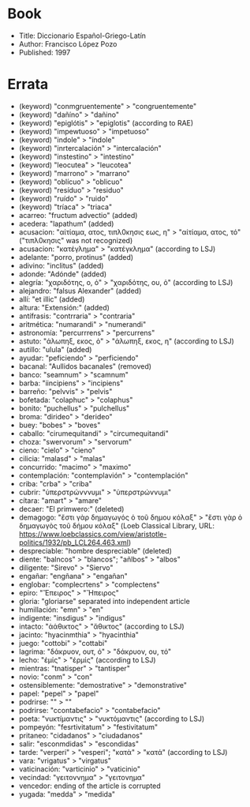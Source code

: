 # Book

- Title: Diccionario Español-Griego-Latín
- Author: Francisco López Pozo
- Published: 1997

# Errata

* (keyword) "conmgruentemente" > "congruentemente"
* (keyword) "dañíno" > "dañino"
* (keyword) "epiglótis" > "epiglotis" (according to RAE)
* (keyword) "impewtuoso" > "impetuoso"
* (keyword) "indole" > "índole"
* (keyword) "inrtercalación" > "intercalación"
* (keyword) "instestino" > "intestino"
* (keyword) "leocutea" > "leucotea"
* (keyword) "marrono" > "marrano"
* (keyword) "oblícuo" > "oblicuo"
* (keyword) "resíduo" > "residuo"
* (keyword) "ruído" > "ruido"
* (keyword) "tríaca" > "triaca"
* acarreo: "fructum advectio" (added)
* acedera: "lapathum" (added)
* acusacion: "αίτίαμα, ατος, τιπλ0κησις εως, η" > "αίτίαμα, ατος, τό" ("τιπλ0κησις" was not recognized)
* acusacion: "κατέγλημα" > "κατέγκλημα" (according to LSJ)
* adelante: "porro, protinus" (added)
* adivino: "inclitus" (added)
* adonde: "Adónde" (added)
* alegría: "χαριδότης, ο, ὁ" > "χαριδότης, ου, ὁ" (according to LSJ)
* alejandro: "falsus Alexander" (added)
* allí: "et illic" (added)
* altura: "Extensión:" (added)
* antífrasis: "contrraria" > "contraria"
* aritmética: "numarandi" > "numerandi"
* astronomía: "percurrrens" > "percurrens"
* astuto: "άλωπηξ, εκος, ὁ" > "άλωπηξ, εκος, η" (according to LSJ)
* autillo: "ulula" (added)
* ayudar: "peficiendo" > "perficiendo"
* bacanal: "Aullidos bacanales" (removed)
* banco: "seamnum" > "scamnum"
* barba: "iincipiens" > "incipiens"
* barreño: "pelvvis" > "pelvis"
* bofetada: "colaphuc" > "colaphus"
* bonito: "puchellus" > "pulchellus"
* broma: "dirideo" > "derideo"
* buey: "bobes" > "boves"
* caballo: "cirumequitandi" > "circumequitandi"
* choza: "swervorum" > "servorum"
* cieno: "cielo" > "cieno"
* cilicia: "malasd" > "malas"
* concurrido: "macimo" > "maximo"
* contemplación: "contemplavión" > "contemplación"
* criba: "crba" > "criba"
* cubrir: "ὑπερστρώνννυμι" > "ὑπερστρώννυμι"
* cítara: "amart" > "amare"
* decaer: "El primwero:" (deleted)
* demagogo: "ἔστι γὰρ δημαγωγός ὁ τοῦ δημου κόλαξ" > "ἔστι γὰρ ὁ δημαγωγὸς τοῦ δήμου κόλαξ" (Loeb Classical Library, URL: <https://www.loebclassics.com/view/aristotle-politics/1932/pb_LCL264.463.xml>)
* despreciable: "hombre despreciable" (deleted)
* diente: "balncos" > "blancos"; "añlbos" > "albos"
* diligente: "Sirevo" > "Siervo"
* engañar: "engñana" > "engañan"
* englobar: "complecrtens" > "complectens"
* epiro: "Ἔπειρος" > "Ἤπειρος"
* gloria: "gloriarse" separated into independent article
* humillación: "emn" > "en"
* indigente: "insdigus" > "indigus"
* intacto: "ἀάθικτος" > "ἄθικτος" (according to LSJ)
* jacinto: "hyacinmthia" > "hyacinthia"
* juego: "cottobi" > "cottabi"
* lagrima: "δάκρυον, ουτ, ό" > "δάκρυον, ου, τό"
* lecho: "έμίς" > "έρμίς" (according to LSJ)
* mientras: "tnatisper" > "tantisper"
* novio: "conm" > "con"
* ostensiblemente: "demostrative" > "demonstrative"
* papel: "pepel" > "papel"
* podrirse: "" > ""
* podrirse: "ccontabefacio" > "contabefacio"
* poeta: "νuκτíµαντις" > "νυκτόμαντις" (according to LSJ)
* pompeyón: "fesrtivitatum" > "festivitatum"
* pritaneo: "cidadanos" > "ciudadanos"
* salir: "esconmdidas" > "escondidas"
* tarde: "verperi" > "vesperi"; "κατὰ" > "κατά" (according to LSJ)
* vara: "vrigatus" > "virgatus"
* vaticinación: "varticinio" > "vaticinio"
* vecindad: "γειτοννημα" > "γειτονημα"
* vencedor: ending of the article is corrupted
* yugada: "medda" > "medida"
